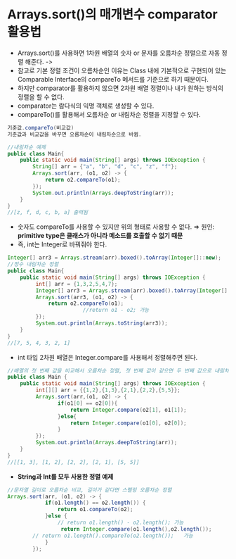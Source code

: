 # Arrays.sort()의 매개변수 comparator 활용법

- Arrays.sort()를 사용하면 1차원 배열의 숫자 or 문자를 오름차순 정렬으로 자동 정렬 해준다. ->
- 참고로 기본 정렬 조건이 오름차순인 이유는 Class 내에 기본적으로 구현되어 있는 Comparable Interface의 compareTo 메서드를 기준으로 하기 때문이다.
- 하지만 comparator를 활용하지 않으면 2차원 배열 정렬이나 내가 원하는 방식의 정렬을 할 수 없다.
- comparator는 람다식의 익명 객체로 생성할 수 있다.
- compareTo()를 활용해서 오름차순 or 내림차순 정렬을 지정할 수 있다.

```java
기준값.compareTo(비교값)
기준값과 비교값을 바꾸면 오름차순이 내림차순으로 바뀜.

//내림차순 예제
public class Main{
    public static void main(String[] args) throws IOException {
        String[] arr = {"a", "b", "d", "c", "z", "f"};
        Arrays.sort(arr, (o1, o2) -> {
            return o2.compareTo(o1);
        });
        System.out.println(Arrays.deepToString(arr));
	}
}
//[z, f, d, c, b, a] 출력됨
```

- 숫자도 compareTo를 사용할 수 있지만 위의 형태로 사용할 수 없다. ⇒ 원인: **primitive type은 클래스가 아니라 메소드를 호출할 수 없기 때문**
- 즉, int는 Integer로 바꿔줘야 한다.

```java
Integer[] arr3 = Arrays.stream(arr).boxed().toArray(Integer[]::new);
//정수 내림차순 정렬
public class Main{
    public static void main(String[] args) throws IOException {
         int[] arr = {1,3,2,5,4,7};
         Integer[] arr3 = Arrays.stream(arr).boxed().toArray(Integer[]::new);
         Arrays.sort(arr3, (o1, o2) -> {
             return o2.compareTo(o1);
						//return o1 - o2; 가능
         });
         System.out.println(Arrays.toString(arr3));
	}
}
//[7, 5, 4, 3, 2, 1]
```

- int 타입 2차원 배열은 Integer.compare를 사용해서 정렬해주면 된다.

```java
//배열의 첫 번째 값을 비교해서 오름차순 정렬, 첫 번째 값이 같으면 두 번째 값으로 내림차순 정렬
public class Main {
    public static void main(String[] args) throws IOException {
         int[][] arr = {{1,2},{1,3},{2,1},{2,2},{5,5}};
         Arrays.sort(arr,(o1, o2) -> {
                if(o1[0] == o2[0]){
                    return Integer.compare(o2[1], o1[1]);
                }else{
                    return Integer.compare(o1[0], o2[0]);
                }
         });
         System.out.println(Arrays.deepToString(arr));
	}
}
//[[1, 3], [1, 2], [2, 2], [2, 1], [5, 5]]
```

- **String과 Int를 모두 사용한 정렬 예제**

```java
//문자열 길이로 오름차순 비교, 길이가 같다면 스펠링 오름차순 정렬 
Arrays.sort(arr, (o1, o2) -> {
		 	if(o1.length() == o2.length()) {
		 		return o1.compareTo(o2);
		 	}else {
		 		// return o1.length() - o2.length(); 가능
                 return Integer.compare(o1.length(),o2.length());		
        // return o1.length().compareTo(o2.length());	가능	 
		 	}
		});
```